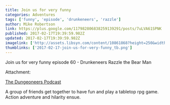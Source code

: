 ```yaml
---
title: Join us for very funny
categories: Adventures
tags: ['funny', 'episode', 'drunkeneers', 'razzle']
author: Mike Robertson
link: https://plus.google.com/117982806838259139291/posts/7uLVA61SPNK
published: 2017-02-17T19:39:59.982Z
updated: 2017-02-17T19:39:59.982Z
imagelink: ['http://assets.libsyn.com/content/10861868?height=250&width=250']
thumblinks: ['2017-02-17-join-us-for-very-funny_tb.png']
---
```


Join us for very funny episode 60 - Drunkeneers Razzle the Bear Man


Attachment:

<a href='http://dungeoneerspodcast.libsyn.com/60-drunkeneers-razzle-the-bear-man'>The Dungeoneers Podcast</a>


A group of friends get together to have fun and play a tabletop rpg game. Action adventure and hilarity ensue.